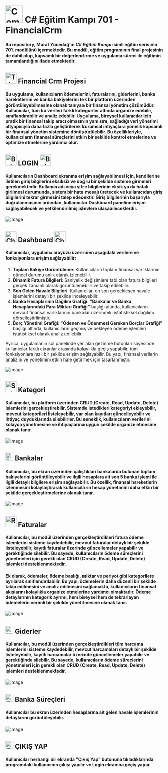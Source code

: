 # <img src="https://raw.githubusercontent.com/Tarikul-Islam-Anik/Animated-Fluent-Emojis/master/Emojis/Travel%20and%20places/Comet.png" alt="Comet" width="55" height="55" />  C# Eğitim Kampı 701 - FinancialCrm
#### Bu repository, Murat Yücedağ'ın *C# Eğitim Kampı* isimli eğitim serisinin **701. modülünü** içermektedir. Bu modül, eğitim programının final projesinin de dahil olup, kapsamlı bir değerlendirme ve uygulama süreci ile eğitimin tamamlandığını ifade etmektedir.

## <img src="https://raw.githubusercontent.com/Tarikul-Islam-Anik/Animated-Fluent-Emojis/master/Emojis/Symbols/Triangular%20Flag.png" alt="Triangular Flag" width="35" height="35" />  Financial Crm Projesi
#### Bu uygulama, kullanıcıların **ödemelerini**, **faturalarını**, **giderlerini**, **banka hareketlerini** ve **banka bakiyelerini** tek bir platform üzerinden görüntüleyebilmesine olanak tanıyan bir finansal yönetim çözümüdür. Kullanıcılar, tüm bu verileri farklı kategoriler altında organize edebilir, sınıflandırabilir ve analiz edebilir. Uygulama, bireysel kullanıcılar için pratik bir finansal takip aracı olmasının yanı sıra, sağladığı veri yönetimi altyapısıyla daha fazla geliştirilerek kurumsal ihtiyaçlara yönelik kapsamlı bir finansal yönetim sistemine dönüştürülebilir. Bu özellikleriyle, kullanıcıların finansal süreçlerini etkin bir şekilde kontrol etmelerine ve optimize etmelerine yardımcı olur.

## <img src="https://raw.githubusercontent.com/Tarikul-Islam-Anik/Animated-Fluent-Emojis/master/Emojis/Symbols/Bubbles.png" alt="Bubbles" width="35" height="35" /> LOGIN <img src="https://raw.githubusercontent.com/Tarikul-Islam-Anik/Animated-Fluent-Emojis/master/Emojis/Symbols/Bubbles.png" alt="Bubbles" width="35" height="35" />
#### Kullanıcıların **Dashboard** ekranına erişim sağlayabilmesi için, kendilerine iletilen giriş bilgilerini eksiksiz ve doğru bir şekilde sisteme girmeleri gerekmektedir. Kullanıcı adı veya şifre bilgilerinin eksik ya da hatalı girilmesi durumunda, sistem bir hata mesajı üretecek ve kullanıcıdan giriş bilgilerini tekrar girmesini talep edecektir. Giriş bilgilerinin başarıyla doğrulanmasının ardından, kullanıcılar **Dashboard** paneline erişim sağlayabilecek ve yetkilendirilmiş işlevlere ulaşabileceklerdir.
![image](https://github.com/user-attachments/assets/20f4268a-45ec-4e52-98b7-32fad417cba2)

## <img src="https://raw.githubusercontent.com/Tarikul-Islam-Anik/Animated-Fluent-Emojis/master/Emojis/Objects/Chart%20Decreasing.png" alt="Chart Decreasing" width="35" height="35" /> Dashboard <img src="https://raw.githubusercontent.com/Tarikul-Islam-Anik/Animated-Fluent-Emojis/master/Emojis/Objects/Chart%20Increasing.png" alt="Chart Increasing" width="35" height="35" />
#### Kullanıcılar, uygulama arayüzü üzerinden aşağıdaki verilere ve fonksiyonlara erişim sağlayabilir:  

1. **Toplam Bakiye Görüntüleme**: Kullanıcıların toplam finansal varlıklarının güncel durumu anlık olarak izlenebilir.  
2. **Dinamik Fatura Bilgileri**: Saniyelik değişimlere tabi olan fatura bilgileri gerçek zamanlı olarak görüntülenebilir ve takip edilebilir.  
3. **Son Gelen Havale Bilgileri**: Kullanıcılar, en son gerçekleşen havale işlemlerini detaylı bir şekilde inceleyebilir.  
4. **Banka Hesaplarının Dağılım Grafiği**: **"Bankalar ve Banka Hesaplarındaki Para Miktarı Grafiği"** başlığı altında, kullanıcıların mevcut finansal varlıklarının bankalar üzerindeki istatistiksel dağılımı görselleştirilmiştir.  
5. **Borç Yönetimi Grafiği**: **"Ödenen ve Ödenmesi Gereken Borçlar Grafiği"** başlığı altında, kullanıcıların geçmiş ve bekleyen ödeme işlemleri istatistiksel olarak analiz edilebilir.

Ayrıca, uygulamanın sol panelinde yer alan gezinme butonları sayesinde kullanıcılar farklı ekranlar arasında kolaylıkla geçiş yapabilir, tüm fonksiyonlara hızlı bir şekilde erişim sağlayabilir. Bu yapı, finansal verilerin analizini ve yönetimini etkin hale getirmek için tasarlanmıştır.

![image](https://github.com/user-attachments/assets/c92aa778-9408-4898-b30b-71dddd0c6d9e)

## <img src="https://raw.githubusercontent.com/Tarikul-Islam-Anik/Animated-Fluent-Emojis/master/Emojis/Objects/Spiral%20Calendar.png" alt="Spiral Calendar" width="35" height="35" /> Kategori
#### Kullanıcılar, bu platform üzerinden **CRUD (Create, Read, Update, Delete)** işlemlerini gerçekleştirebilir. Sistemde istedikleri kategoriyi ekleyebilir, mevcut kategorileri listeleyebilir, var olan kayıtları güncelleyebilir ve ihtiyaç duyduklarında silebilirler. Bu esneklik, kullanıcıların verilerini kolayca yönetmesine ve ihtiyaçlarına uygun şekilde organize etmesine olanak tanır.
![image](https://github.com/user-attachments/assets/56d45a16-72a2-4578-8213-1eb189cb5516)

## <img src="https://raw.githubusercontent.com/Tarikul-Islam-Anik/Animated-Fluent-Emojis/master/Emojis/Objects/Pushpin.png" alt="Pushpin" width="25" height="25" /> Bankalar
#### Kullanıcılar, bu ekran üzerinden çalıştıkları bankalarda bulunan toplam bakiyelerini görüntüleyebilir ve ilgili hesaplara ait **son 5 banka işlemi** ile ilgili detaylı bilgilere erişim sağlayabilir. Bu özellik, finansal hareketlerin izlenmesini kolaylaştırarak kullanıcıların hesap yönetimini daha etkin bir şekilde gerçekleştirmelerine olanak tanır.
![image](https://github.com/user-attachments/assets/caee0426-60bd-4ddf-bf63-7e047287d58f)

##  <img src="https://raw.githubusercontent.com/Tarikul-Islam-Anik/Animated-Fluent-Emojis/master/Emojis/Travel%20and%20places/Rocket.png" alt="Rocket" width="35" height="35" /> Faturalar
#### Kullanıcılar, bu modül üzerinden gerçekleştirdikleri fatura ödeme işlemlerini sisteme kaydedebilir, mevcut faturalar detaylı bir şekilde listeleyebilir, kayıtlı faturalar üzerinde güncellemeler yapabilir ve gerektiğinde silebilir. Bu sayede, kullanıcıların ödeme süreçlerini yönetmeleri için gerekli olan **CRUD (Create, Read, Update, Delete)** işlemleri desteklenmektedir.  

#### Ek olarak, ödemeler, **ödeme başlığı**, **miktar** ve **periyot** gibi kategorilere ayrılarak sınıflandırılabilir. Bu yapı, ödemelerin daha düzenli bir şekilde takip edilmesini ve analiz edilmesini sağlamakta, kullanıcıların finansal akışlarını kolaylıkla organize etmelerine yardımcı olmaktadır. Ödeme detaylarının kategorik ayrımı, hem bireysel hem de tekrarlayan ödemelerin verimli bir şekilde yönetilmesine olanak tanır.

![image](https://github.com/user-attachments/assets/59ed7c7f-d419-4c3c-a960-50a0640c697d)

## <img src="https://raw.githubusercontent.com/Tarikul-Islam-Anik/Animated-Fluent-Emojis/master/Emojis/Travel%20and%20places/Hourglass%20Not%20Done.png" alt="Hourglass Not Done" width="25" height="25" /> Giderler
#### Kullanıcılar, bu modül üzerinden gerçekleştirdikleri tüm harcama işlemlerini sisteme kaydedebilir, mevcut harcamaları detaylı bir şekilde listeleyebilir, kayıtlı harcamalar üzerinde güncellemeler yapabilir ve gerektiğinde silebilir. Bu sayede, kullanıcıların ödeme süreçlerini yönetmeleri için gerekli olan **CRUD (Create, Read, Update, Delete)** işlemleri desteklenmektedir.  
![image](https://github.com/user-attachments/assets/ed3551fe-0495-4ac8-b82a-6844acafdc43)

## <img src="https://raw.githubusercontent.com/Tarikul-Islam-Anik/Animated-Fluent-Emojis/master/Emojis/Travel%20and%20places/Office%20Building.png" alt="Office Building" width="25" height="25" /> Banka Süreçleri
#### Kullanıcılar bu ekran üzerinden hesaplarına ait gelen havale işlemlerinin detaylarını görüntüleyebilir.
![image](https://github.com/user-attachments/assets/d90802ed-5e61-47f2-a7f4-200264d7571d)

## <img src="https://raw.githubusercontent.com/Tarikul-Islam-Anik/Animated-Fluent-Emojis/master/Emojis/Symbols/Cross%20Mark%20Button.png" alt="Cross Mark Button" width="25" height="25" /> ÇIKIŞ YAP
#### Kullanıcılar herhangi bir ekranda "Çıkış Yap" butonuna tıkladıklarında programdaki kullanıcının çıkışı yapılır ve Login ekranına geçiş yapar.
